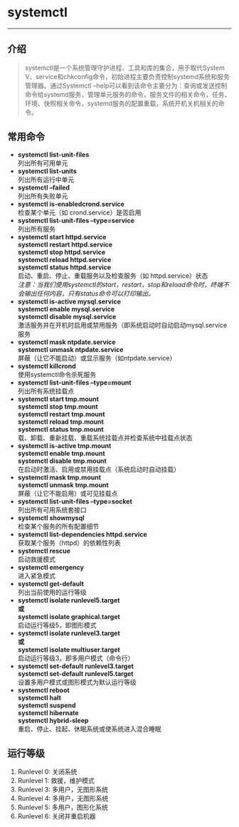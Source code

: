 # systemctl

---

<style>
table th:nth-of-type(1) {
	width: 330px;
}
</style>

## 介绍

> systemctl是一个系统管理守护进程、工具和库的集合，用于取代System V、service和chkconfig命令，初始进程主要负责控制systemd系统和服务管理器。通过Systemctl –help可以看到该命令主要分为：查询或发送控制命令给systemd服务，管理单元服务的命令，服务文件的相关命令，任务、环境、快照相关命令，systemd服务的配置重载，系统开机关机相关的命令。

## 常用命令

- **systemctl list-unit-files**  
列出所有可用单元
- **systemctl list-units**  
列出所有运行中单元
- **systemctl –failed**  
列出所有失败单元
- **systemctl is-enabledcrond.service**  
检查某个单元（如 crond.service）是否启用
- **systemctl list-unit-files –type=service**  
列出所有服务
- **systemctl start httpd.service  
systemctl restart httpd.service  
systemctl stop httpd.service  
systemctl reload httpd.service  
systemctl status httpd.service**  
启动、重启、停止、重载服务以及检查服务（如 httpd.service）状态  
*注意：当我们使用systemctl的start，restart，stop和reload命令时，终端不会输出任何内容，只有status命令可以打印输出。*
- **systemctl is-active mysql.service  
systemctl enable mysql.service  
systemctl disable mysql.service**  
激活服务并在开机时启用或禁用服务（即系统启动时自动启动mysql.service服务
- **systemctl mask ntpdate.service  
systemctl unmask ntpdate.service**  
屏蔽（让它不能启动）或显示服务（如ntpdate.service）
- **systemctl killcrond**  
使用systemctl命令杀死服务
- **systemctl list-unit-files –type=mount**  
列出所有系统挂载点
- **systemctl start tmp.mount  
systemctl stop tmp.mount  
systemctl restart tmp.mount  
systemctl reload tmp.mount  
systemctl status tmp.mount**  
载、卸载、重新挂载、重载系统挂载点并检查系统中挂载点状态
- **systemctl is-active tmp.mount  
systemctl enable tmp.mount  
systemctl disable tmp.mount**  
在启动时激活、启用或禁用挂载点（系统启动时自动挂载）
- **systemctl mask tmp.mount  
systemctl unmask tmp.mount**  
屏蔽（让它不能启用）或可见挂载点
- **systemctl list-unit-files –type=socket**  
列出所有可用系统套接口
- **systemctl showmysql**  
检查某个服务的所有配置细节
- **systemctl list-dependencies httpd.service**  
获取某个服务（httpd）的依赖性列表
- **systemctl rescue**  
启动救援模式
- **systemctl emergency**  
进入紧急模式
- **systemctl get-default**  
列出当前使用的运行等级
- **systemctl isolate runlevel5.target  
或  
systemctl isolate graphical.target**  
启动运行等级5，即图形模式
- **systemctl isolate runlevel3.target  
或  
systemctl isolate multiuser.target**  
启动运行等级3，即多用户模式（命令行）
- **systemctl set-default runlevel3.target  
systemctl set-default runlevel5.target**  
设置多用户模式或图形模式为默认运行等级
- **systemctl reboot  
systemctl halt  
systemctl suspend  
systemctl hibernate  
systemctl hybrid-sleep**   
重启、停止、挂起、休眠系统或使系统进入混合睡眠

## 运行等级

1. Runlevel 0: 关闭系统
2. Runlevel 1: 救援，维护模式
3. Runlevel 3: 多用户，无图形系统
4. Runlevel 4: 多用户，无图形系统
5. Runlevel 5: 多用户，图形化系统
6. Runlevel 6: 关闭并重启机器
